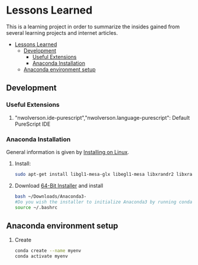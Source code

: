 # Lessons Learned

This is a learning project in order to summarize the insides gained from several learning projects and internet articles.

- [Lessons Learned](#lessons-learned)
  - [Development](#development)
    - [Useful Extensions](#useful-extensions)
    - [Anaconda Installation](#anaconda-installation)
  - [Anaconda environment setup](#anaconda-environment-setup)

## Development

### Useful Extensions

1. "nwolverson.ide-purescript","nwolverson.language-purescript": Default PureScript IDE

### Anaconda Installation

General information is given by [Installing on Linux](https://docs.anaconda.com/anaconda/install/linux/).

1. Install:

   ```sh
   sudo apt-get install libgl1-mesa-glx libegl1-mesa libxrandr2 libxrandr2 libxss1 libxcursor1 libxcomposite1 libasound2 libxi6 libxtst6
   ```

2. Download [64-Bit Installer](https://www.anaconda.com/products/individual#linux) and install

   ```sh
   bash ~/Downloads/Anaconda3-
   #Do you wish the installer to initialize Anaconda3 by running conda init?yes
   source ~/.bashrc
   ```

## Anaconda environment setup

1. Create

   ```sh
   conda create --name myenv
   conda activate myenv
   ```